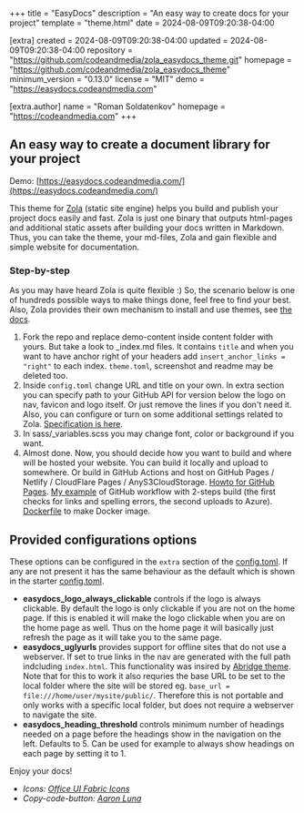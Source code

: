 
+++
title = "EasyDocs"
description = "An easy way to create docs for your project"
template = "theme.html"
date = 2024-08-09T09:20:38-04:00

[extra]
created = 2024-08-09T09:20:38-04:00
updated = 2024-08-09T09:20:38-04:00
repository = "https://github.com/codeandmedia/zola_easydocs_theme.git"
homepage = "https://github.com/codeandmedia/zola_easydocs_theme"
minimum_version = "0.13.0"
license = "MIT"
demo = "https://easydocs.codeandmedia.com"

[extra.author]
name = "Roman Soldatenkov"
homepage = "https://codeandmedia.com"
+++        

## An easy way to create a document library for your project

Demo: [https://easydocs.codeandmedia.com/](https://easydocs.codeandmedia.com/)

This theme for [Zola](https://getzola.org) (static site engine) helps you build and publish your project docs easily and fast. Zola is just one binary that outputs html-pages and additional static assets after building your docs written in Markdown. Thus, you can take the theme, your md-files, Zola and gain flexible and simple website for documentation. 

### Step-by-step

As you may have heard Zola is quite flexible :) So, the scenario below is one of hundreds possible ways to make things done, feel free to find your best. Also, Zola provides their own mechanism to install and use themes, see [the docs](https://www.getzola.org/documentation/themes/installing-and-using-themes/). 

1. Fork the repo and replace demo-content inside content folder with yours. But take a look to _index.md files. It contains `title` and when you want to have anchor right of your headers add `insert_anchor_links = "right"` to each index. `theme.toml`, screenshot and readme may be deleted too. 
2. Inside `config.toml` change URL and title on your own. In extra section you can specify path to your GitHub API for version below the logo on nav, favicon and logo itself. Or just remove the lines if you don't need it. Also, you can configure or turn on some additional settings related to Zola. [Specification is here](https://www.getzola.org/documentation/getting-started/configuration/).
3. In sass/_variables.scss you may change font, color or background if you want.
4. Almost done. Now, you should decide how you want to build and where will be hosted your website. You can build it locally and upload to somewhere. Or build in GitHub Actions and host on GitHub Pages / Netlify / CloudFlare Pages / AnyS3CloudStorage. [Howto for GitHub Pages](https://www.getzola.org/documentation/deployment/github-pages/). [My example](https://github.com/o365hq/o365hq.com/blob/main/.github/workflows/main.yml) of GitHub workflow with 2-steps build (the first checks for links and spelling errors, the second uploads to Azure). [Dockerfile](https://github.com/codeandmedia/zola_docsascode_theme/blob/master/Dockerfile) to make Docker image.

## Provided configurations options

These options can be configured in the `extra` section of the [config.toml](config.toml).
If any are not present it has the same behaviour as the default which is shown in the starter [config.toml](config.toml).

- **easydocs_logo_always_clickable** controls if the logo is always clickable. By default the logo is only clickable if you are not on the home page. If this is enabled it will make the logo clickable when you are on the home page as well. Thus on the home page it will basically just refresh the page as it will take you to the same page.
- **easydocs_uglyurls** provides support for offline sites that do not use a webserver. If set to true links in the nav are generated with the full path indcluding `index.html`. This functionality was  insired by [Abridge theme](https://www.getzola.org/themes/abridge/). Note that for this to work it also requries the base URL to be set to the local folder where the site will be stored eg. `base_url = file:///home/user/mysite/public/`. Therefore this is not portable and only works with a specific local folder, but does not require a webserver to navigate the site.
- **easydocs_heading_threshold** controls minimum number of headings needed on a page before the headings show in the navigation on the left. Defaults to 5. Can be used for example to always show headings on each page by setting it to 1.

Enjoy your docs!

* _Icons: [Office UI Fabric Icons](https://uifabricicons.azurewebsites.net/)_
* _Copy-code-button: [Aaron Luna](https://aaronluna.dev/blog/add-copy-button-to-code-blocks-hugo-chroma/)_
        